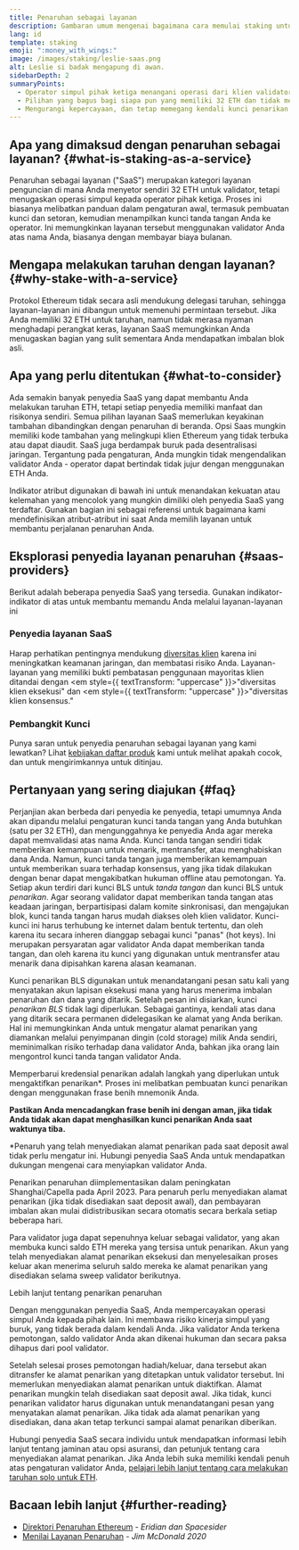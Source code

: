 ```yaml
---
title: Penaruhan sebagai layanan
description: Gambaran umum mengenai bagaimana cara memulai staking untuk pooled ETH
lang: id
template: staking
emoji: ":money_with_wings:"
image: /images/staking/leslie-saas.png
alt: Leslie si badak mengapung di awan.
sidebarDepth: 2
summaryPoints:
  - Operator simpul pihak ketiga menangani operasi dari klien validator Anda
  - Pilihan yang bagus bagi siapa pun yang memiliki 32 ETH dan tidak merasa nyaman menghadapi kompleksitas teknis dalam menjalankan simpul
  - Mengurangi kepercayaan, dan tetap memegang kendali kunci penarikan Anda
---
```


## Apa yang dimaksud dengan penaruhan sebagai layanan? {#what-is-staking-as-a-service}

Penaruhan sebagai layanan ("SaaS") merupakan kategori layanan penguncian di mana Anda menyetor sendiri 32 ETH untuk validator, tetapi menugaskan operasi simpul kepada operator pihak ketiga. Proses ini biasanya melibatkan panduan dalam pengaturan awal, termasuk pembuatan kunci dan setoran, kemudian menampilkan kunci tanda tangan Anda ke operator. Ini memungkinkan layanan tersebut menggunakan validator Anda atas nama Anda, biasanya dengan membayar biaya bulanan.

## Mengapa melakukan taruhan dengan layanan? {#why-stake-with-a-service}

Protokol Ethereum tidak secara asli mendukung delegasi taruhan, sehingga layanan-layanan ini dibangun untuk memenuhi permintaan tersebut. Jika Anda memiliki 32 ETH untuk taruhan, namun tidak merasa nyaman menghadapi perangkat keras, layanan SaaS memungkinkan Anda menugaskan bagian yang sulit sementara Anda mendapatkan imbalan blok asli.

<CardGrid>
  <Card title="Validator milik Anda" emoji=":desktop_computer:" description="Deposit your own 32 ETH to activate your own set of signing keys that will participate in Ethereum consensus. Monitor your progress with dashboards to watch those ETH rewards accumulate." />
  <Card title="Mudah untuk memulai" emoji="🏁" description="Forget about hardware specs, setup, node maintenance and upgrades. SaaS providers let you outsource the hard part by uploading your own signing credentials, allowing them to run a validator on your behalf, for a small cost." />
  <Card title="Batasi risiko Anda" emoji=":shield:" description="In many cases users do not have to give up access to the keys that enable withdrawing or transferring staked funds. These are different from the signing keys, and can be stored separately to limit (but not eliminate) your risk as a staker." />
</CardGrid>

<StakingComparison page="saas" />

## Apa yang perlu ditentukan {#what-to-consider}

Ada semakin banyak penyedia SaaS yang dapat membantu Anda melakukan taruhan ETH, tetapi setiap penyedia memiliki manfaat dan risikonya sendiri. Semua pilihan layanan SaaS memerlukan keyakinan tambahan dibandingkan dengan penaruhan di beranda. Opsi Saas mungkin memiliki kode tambahan yang melingkupi klien Ethereum yang tidak terbuka atau dapat diaudit. SaaS juga berdampak buruk pada desentralisasi jaringan. Tergantung pada pengaturan, Anda mungkin tidak mengendalikan validator Anda - operator dapat bertindak tidak jujur dengan menggunakan ETH Anda.

Indikator atribut digunakan di bawah ini untuk menandakan kekuatan atau kelemahan yang mencolok yang mungkin dimiliki oleh penyedia SaaS yang terdaftar. Gunakan bagian ini sebagai referensi untuk bagaimana kami mendefinisikan atribut-atribut ini saat Anda memilih layanan untuk membantu perjalanan penaruhan Anda.

<StakingConsiderations page="saas" />

## Eksplorasi penyedia layanan penaruhan {#saas-providers}

Berikut adalah beberapa penyedia SaaS yang tersedia. Gunakan indikator-indikator di atas untuk membantu memandu Anda melalui layanan-layanan ini

<ProductDisclaimer />

### Penyedia layanan SaaS

<StakingProductsCardGrid category="saas" />

Harap perhatikan pentingnya mendukung [diversitas klien](/developers/docs/nodes-and-clients/client-diversity/) karena ini meningkatkan keamanan jaringan, dan membatasi risiko Anda. Layanan-layanan yang memiliki bukti pembatasan penggunaan mayoritas klien ditandai dengan <em style={{ textTransform: "uppercase" }}>"diversitas klien eksekusi"</em> dan <em style={{ textTransform: "uppercase" }}>"diversitas klien konsensus."</em>

### Pembangkit Kunci

<StakingProductsCardGrid category="keyGen" />

Punya saran untuk penyedia penaruhan sebagai layanan yang kami lewatkan? Lihat [kebijakan daftar produk](/contributing/adding-staking-products/) kami untuk melihat apakah cocok, dan untuk mengirimkannya untuk ditinjau.

## Pertanyaan yang sering diajukan {#faq}

<ExpandableCard title="Siapa yang menyimpan kunci-kunci saya?" eventCategory="SaasStaking" eventName="clicked who holds my keys">
Perjanjian akan berbeda dari penyedia ke penyedia, tetapi umumnya Anda akan dipandu melalui pengaturan kunci tanda tangan yang Anda butuhkan (satu per 32 ETH), dan mengunggahnya ke penyedia Anda agar mereka dapat memvalidasi atas nama Anda. Kunci tanda tangan sendiri tidak memberikan kemampuan untuk menarik, mentransfer, atau menghabiskan dana Anda. Namun, kunci tanda tangan juga memberikan kemampuan untuk memberikan suara terhadap konsensus, yang jika tidak dilakukan dengan benar dapat mengakibatkan hukuman offline atau pemotongan.
</ExpandableCard>

<ExpandableCard title="Jadi ada dua set kunci?" eventCategory="SaasStaking" eventName="clicked so there are two sets of keys">
Ya. Setiap akun terdiri dari kunci BLS untuk <em>tanda tangan</em> dan kunci BLS untuk <em>penarikan</em>. Agar seorang validator dapat memberikan tanda tangan atas keadaan jaringan, berpartisipasi dalam komite sinkronisasi, dan mengajukan blok, kunci tanda tangan harus mudah diakses oleh klien validator. Kunci-kunci ini harus terhubung ke internet dalam bentuk tertentu, dan oleh karena itu secara inheren dianggap sebagai kunci "panas" (hot keys). Ini merupakan persyaratan agar validator Anda dapat memberikan tanda tangan, dan oleh karena itu kunci yang digunakan untuk mentransfer atau menarik dana dipisahkan karena alasan keamanan.

Kunci penarikan BLS digunakan untuk menandatangani pesan satu kali yang menyatakan akun lapisan eksekusi mana yang harus menerima imbalan penaruhan dan dana yang ditarik. Setelah pesan ini disiarkan, kunci <em>penarikan BLS</em> tidak lagi diperlukan. Sebagai gantinya, kendali atas dana yang ditarik secara permanen didelegasikan ke alamat yang Anda berikan. Hal ini memungkinkan Anda untuk mengatur alamat penarikan yang diamankan melalui penyimpanan dingin (cold storage) milik Anda sendiri, meminimalkan risiko terhadap dana validator Anda, bahkan jika orang lain mengontrol kunci tanda tangan validator Anda.

Memperbarui kredensial penarikan adalah langkah yang diperlukan untuk mengaktifkan penarikan\*. Proses ini melibatkan pembuatan kunci penarikan dengan menggunakan frase benih mnemonik Anda.

<strong>Pastikan Anda mencadangkan frase benih ini dengan aman, jika tidak Anda tidak akan dapat menghasilkan kunci penarikan Anda saat waktunya tiba.</strong>

\*Penaruh yang telah menyediakan alamat penarikan pada saat deposit awal tidak perlu mengatur ini. Hubungi penyedia SaaS Anda untuk mendapatkan dukungan mengenai cara menyiapkan validator Anda.
</ExpandableCard>

<ExpandableCard title="Kapan saya bisa menarik dana?" eventCategory="SaasStaking" eventName="clicked when can I withdraw">
Penarikan penaruhan diimplementasikan dalam peningkatan Shanghai/Capella pada April 2023. Para penaruh perlu menyediakan alamat penarikan (jika tidak disediakan saat deposit awal), dan pembayaran imbalan akan mulai didistribusikan secara otomatis secara berkala setiap beberapa hari.

Para validator juga dapat sepenuhnya keluar sebagai validator, yang akan membuka kunci saldo ETH mereka yang tersisa untuk penarikan. Akun yang telah menyediakan alamat penarikan eksekusi dan menyelesaikan proses keluar akan menerima seluruh saldo mereka ke alamat penarikan yang disediakan selama sweep validator berikutnya.

<ButtonLink href="/staking/withdrawals/">Lebih lanjut tentang penarikan penaruhan</ButtonLink>
</ExpandableCard>

<ExpandableCard title="Apa yang terjadi jika saya terkena pengurangan hadiah pemotongan?" eventCategory="SaasStaking" eventName="clicked what happens if I get slashed">
Dengan menggunakan penyedia SaaS, Anda mempercayakan operasi simpul Anda kepada pihak lain. Ini membawa risiko kinerja simpul yang buruk, yang tidak berada dalam kendali Anda. Jika validator Anda terkena pemotongan, saldo validator Anda akan dikenai hukuman dan secara paksa dihapus dari pool validator.

Setelah selesai proses pemotongan hadiah/keluar, dana tersebut akan ditransfer ke alamat penarikan yang ditetapkan untuk validator tersebut. Ini memerlukan menyediakan alamat penarikan untuk diaktifkan. Alamat penarikan mungkin telah disediakan saat deposit awal. Jika tidak, kunci penarikan validator harus digunakan untuk menandatangani pesan yang menyatakan alamat penarikan. Jika tidak ada alamat penarikan yang disediakan, dana akan tetap terkunci sampai alamat penarikan diberikan.

Hubungi penyedia SaaS secara individu untuk mendapatkan informasi lebih lanjut tentang jaminan atau opsi asuransi, dan petunjuk tentang cara menyediakan alamat penarikan. Jika Anda lebih suka memiliki kendali penuh atas pengaturan validator Anda, [pelajari lebih lanjut tentang cara melakukan taruhan solo untuk ETH](/staking/solo/).
</ExpandableCard>

## Bacaan lebih lanjut {#further-reading}

- [Direktori Penaruhan Ethereum](https://www.staking.directory/) - _Eridian dan Spacesider_
- [Menilai Layanan Penaruhan](https://www.attestant.io/posts/evaluating-staking-services/) - _Jim McDonald 2020_
